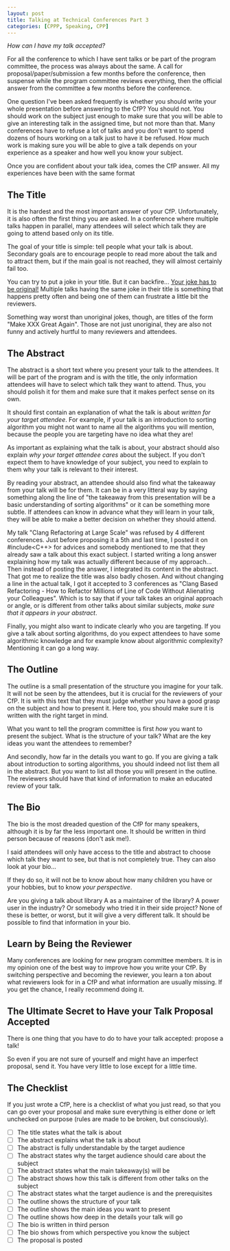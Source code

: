 ```yaml
---
layout: post
title: Talking at Technical Conferences Part 3
categories: [CPPP, Speaking, CPP]
---
```


*How can I have my talk accepted?*

For all the conference to which I have sent talks or be part of the program committee, the process was always about the same. A call for proposal/paper/submission a few months before the conference, then suspense while the program committee reviews everything, then the official answer from the committee a few months before the conference.

One question I've been asked frequently is whether you should write your whole presentation before answering to the CfP? You should not. You should work on the subject just enough to make sure that you will be able to give an interesting talk in the assigned time, but not more than that. Many conferences have to refuse a lot of talks and you don't want to spend dozens of hours working on a talk just to have it be refused. How much work is making sure you will be able to give a talk depends on your experience as a speaker and how well you know your subject.

Once you are confident about your talk idea, comes the CfP answer. All my experiences have been with the same format

## The Title

It is the hardest and the most important answer of your CfP. Unfortunately, it is also often the first thing you are asked. In a conference where multiple talks happen in parallel, many attendees will select which talk they are going to attend based only on its title.

The goal of your title is simple: tell people what your talk is about. Secondary goals are to encourage people to read more about the talk and to attract them, but if the main goal is not reached, they will almost certainly fail too.

You can try to put a joke in your title. But it can backfire... [Your joke has to be original!](https://twitter.com/blelbach/status/1147922947849388037) Multiple talks having the same joke in their title is something that happens pretty often and being one of them can frustrate a little bit the reviewers.

Something way worst than unoriginal jokes, though, are titles of the form "Make XXX Great Again". Those are not just unoriginal, they are also not funny and actively hurtful to many reviewers and attendees.

## The Abstract

The abstract is a short text where you present your talk to the attendees. It will be part of the program and is with the title, the only information attendees will have to select which talk they want to attend. Thus, you should polish it for them and make sure that it makes perfect sense on its own.

It should first contain an explanation of what the talk is about *written for your target attendee*. For example, if your talk is an introduction to sorting algorithm you might not want to name all the algorithms you will mention, because the people you are targeting have no idea what they are!

As important as explaining what the talk is about, your abstract should also explain *why your target attendee cares* about the subject. If you don't expect them to have knowledge of your subject, you need to explain to them why your talk is relevant to their interest.

By reading your abstract, an attendee should also find what the takeaway from your talk will be for them. It can be in a very litteral way by saying something along the line of "the takeaway from this presentation will be a basic understanding of sorting algorithms" or it can be something more subtle. If attendees can know in advance what they will learn in your talk, they will be able to make a better decision on whether they should attend.

My talk "Clang Refactoring at Large Scale" was refused by 4 different conferences. Just before proposing it a 5th and last time, I posted it on #include<C++> for advices and somebody mentioned to me that they already saw a talk about this exact subject. I started writing a long answer explaining how my talk was actually different because of my approach... Then instead of posting the answer, I integrated its content in the abstract. That got me to realize the title was also badly chosen. And without changing a line in the actual talk, I got it accepted to 3 conferences as "Clang Based Refactoring - How to Refactor Millions of Line of Code Without Alienating your Colleagues". Which is to say that if your talk takes an original approach or angle, or is different from other talks about similar subjects, *make sure that it appears in your abstract*. 

Finally, you might also want to indicate clearly who you are targeting. If you give a talk about sorting algorithms, do you expect attendees to have some algorithmic knowledge and for example know about algorithmic complexity? Mentioning it can go a long way.

## The Outline

The outline is a small presentation of the structure you imagine for your talk. It will not be seen by the attendees, but it is crucial for the reviewers of your CfP. It is with this text that they must judge whether you have a good grasp on the subject and how to present it. Here too, you should make sure it is written with the right target in mind.

What you want to tell the program committee is first *how* you want to present the subject. What is the structure of your talk? What are the key ideas you want the attendees to remember?

And secondly, how far in the details you want to go. If you are giving a talk about introduction to sorting algorithms, you should indeed not list them all in the abstract. But you want to list all those you will present in the outline. The reviewers should have that kind of information to make an educated review of your talk.

## The Bio

The bio is the most dreaded question of the CfP for many speakers, although it is by far the less important one. It should be written in third person because of reasons (don't ask me!).

I said attendees will only have access to the title and abstract to choose which talk they want to see, but that is not completely true. They can also look at your bio...

If they do so, it will not be to know about how many children you have or your hobbies, but to know *your perspective*.

Are you giving a talk about library A as a maintainer of the library? A power user in the industry? Or somebody who tried it in their side project? None of these is better, or worst, but it will give a very different talk. It should be possible to find that information in your bio.


## Learn by Being the Reviewer

Many conferences are looking for new program committee members. It is in my opinion one of the best way to improve how you write your CfP. By switching perspective and becoming the reviewer, you learn a ton about what reviewers look for in a CfP and what information are usually missing. If you get the chance, I really recommend doing it.

## The Ultimate Secret to Have your Talk Proposal Accepted

There is one thing that you have to do to have your talk accepted: propose a talk!

So even if you are not sure of yourself and might have an imperfect proposal, send it. You have very little to lose except for a little time.

## The Checklist

If you just wrote a CfP, here is a checklist of what you just read, so that you can go over your proposal and make sure everything is either done or left unchecked on purpose (rules are made to be broken, but consciously).

- [ ] The title states what the talk is about
- [ ] The abstract explains what the talk is about
- [ ] The abstract is fully understandable by the target audience
- [ ] The abstract states why the target audience should care about the subject
- [ ] The abstract states what the main takeaway(s) will be
- [ ] The abstract shows how this talk is different from other talks on the subject
- [ ] The abstract states what the target audience is and the prerequisites
- [ ] The outline shows the structure of your talk
- [ ] The outline shows the main ideas you want to present
- [ ] The outline shows how deep in the details your talk will go
- [ ] The bio is written in third person
- [ ] The bio shows from which perspective you know the subject
- [ ] The proposal is posted
